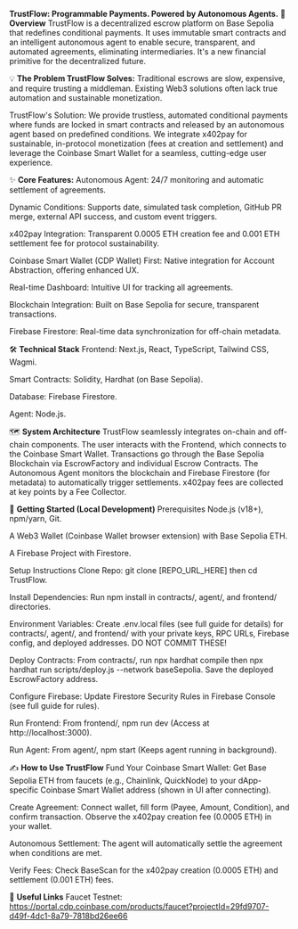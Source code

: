 **TrustFlow: Programmable Payments. Powered by Autonomous Agents.**
🌟**Overview**
TrustFlow is a decentralized escrow platform on Base Sepolia that redefines conditional payments. It uses immutable smart contracts and an intelligent autonomous agent to enable secure, transparent, and automated agreements, eliminating intermediaries. It's a new financial primitive for the decentralized future.

💡 **The Problem TrustFlow Solves:**
Traditional escrows are slow, expensive, and require trusting a middleman. Existing Web3 solutions often lack true automation and sustainable monetization.

TrustFlow's Solution: We provide trustless, automated conditional payments where funds are locked in smart contracts and released by an autonomous agent based on predefined conditions. We integrate x402pay for sustainable, in-protocol monetization (fees at creation and settlement) and leverage the Coinbase Smart Wallet for a seamless, cutting-edge user experience.

✨ **Core Features:**
Autonomous Agent: 24/7 monitoring and automatic settlement of agreements.

Dynamic Conditions: Supports date, simulated task completion, GitHub PR merge, external API success, and custom event triggers.

x402pay Integration: Transparent 0.0005 ETH creation fee and 0.001 ETH settlement fee for protocol sustainability.

Coinbase Smart Wallet (CDP Wallet) First: Native integration for Account Abstraction, offering enhanced UX.

Real-time Dashboard: Intuitive UI for tracking all agreements.

Blockchain Integration: Built on Base Sepolia for secure, transparent transactions.

Firebase Firestore: Real-time data synchronization for off-chain metadata.

🛠️ **Technical Stack**
Frontend: Next.js, React, TypeScript, Tailwind CSS, Wagmi.

Smart Contracts: Solidity, Hardhat (on Base Sepolia).

Database: Firebase Firestore.

Agent: Node.js.

🗺️ **System Architecture**
TrustFlow seamlessly integrates on-chain and off-chain components. The user interacts with the Frontend, which connects to the Coinbase Smart Wallet. Transactions go through the Base Sepolia Blockchain via EscrowFactory and individual Escrow Contracts. The Autonomous Agent monitors the blockchain and Firebase Firestore (for metadata) to automatically trigger settlements. x402pay fees are collected at key points by a Fee Collector.


🚀 **Getting Started (Local Development)**
Prerequisites
Node.js (v18+), npm/yarn, Git.

A Web3 Wallet (Coinbase Wallet browser extension) with Base Sepolia ETH.

A Firebase Project with Firestore.

Setup Instructions
Clone Repo: git clone [REPO_URL_HERE] then cd TrustFlow.

Install Dependencies: Run npm install in contracts/, agent/, and frontend/ directories.

Environment Variables: Create .env.local files (see full guide for details) for contracts/, agent/, and frontend/ with your private keys, RPC URLs, Firebase config, and deployed addresses. DO NOT COMMIT THESE!

Deploy Contracts: From contracts/, run npx hardhat compile then npx hardhat run scripts/deploy.js --network baseSepolia. Save the deployed EscrowFactory address.

Configure Firebase: Update Firestore Security Rules in Firebase Console (see full guide for rules).

Run Frontend: From frontend/, npm run dev (Access at http://localhost:3000).

Run Agent: From agent/, npm start (Keeps agent running in background).

✍️ **How to Use TrustFlow**
Fund Your Coinbase Smart Wallet: Get Base Sepolia ETH from faucets (e.g., Chainlink, QuickNode) to your dApp-specific Coinbase Smart Wallet address (shown in UI after connecting).

Create Agreement: Connect wallet, fill form (Payee, Amount, Condition), and confirm transaction. Observe the x402pay creation fee (0.0005 ETH) in your wallet.

Autonomous Settlement: The agent will automatically settle the agreement when conditions are met.

Verify Fees: Check BaseScan for the x402pay creation (0.0005 ETH) and settlement (0.001 ETH) fees.



🔗 **Useful Links**
Faucet Testnet: https://portal.cdp.coinbase.com/products/faucet?projectId=29fd9707-d49f-4dc1-8a79-7818bd26ee66
